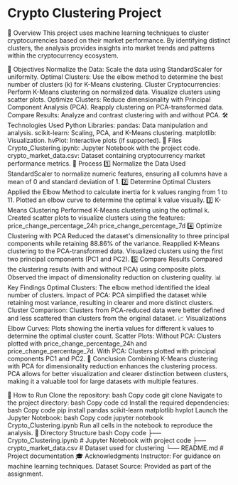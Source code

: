 # Crypto Clustering Project
📖 Overview
This project uses machine learning techniques to cluster cryptocurrencies based on their market performance. By identifying distinct clusters, the analysis provides insights into market trends and patterns within the cryptocurrency ecosystem.

🎯 Objectives
Normalize the Data: Scale the data using StandardScaler for uniformity.
Optimal Clusters: Use the elbow method to determine the best number of clusters (k) for K-Means clustering.
Cluster Cryptocurrencies:
Perform K-Means clustering on normalized data.
Visualize clusters using scatter plots.
Optimize Clusters:
Reduce dimensionality with Principal Component Analysis (PCA).
Reapply clustering on PCA-transformed data.
Compare Results: Analyze and contrast clustering with and without PCA.
🛠️ Technologies Used
Python
Libraries:
pandas: Data manipulation and analysis.
scikit-learn: Scaling, PCA, and K-Means clustering.
matplotlib: Visualization.
hvPlot: Interactive plots (if supported).
📁 Files
Crypto_Clustering.ipynb: Jupyter Notebook with the project code.
crypto_market_data.csv: Dataset containing cryptocurrency market performance metrics.
🚀 Process
1️⃣ Normalize the Data
Used StandardScaler to normalize numeric features, ensuring all columns have a mean of 0 and standard deviation of 1.
2️⃣ Determine Optimal Clusters
Applied the Elbow Method to calculate inertia for k values ranging from 1 to 11.
Plotted an elbow curve to determine the optimal k value visually.
3️⃣ K-Means Clustering
Performed K-Means clustering using the optimal k.
Created scatter plots to visualize clusters using the features:
price_change_percentage_24h
price_change_percentage_7d
4️⃣ Optimize Clustering with PCA
Reduced the dataset's dimensionality to three principal components while retaining 88.86% of the variance.
Reapplied K-Means clustering to the PCA-transformed data.
Visualized clusters using the first two principal components (PC1 and PC2).
5️⃣ Compare Results
Compared the clustering results (with and without PCA) using composite plots.
Observed the impact of dimensionality reduction on clustering quality.
📊 Key Findings
Optimal Clusters: The elbow method identified the ideal number of clusters.
Impact of PCA: PCA simplified the dataset while retaining most variance, resulting in clearer and more distinct clusters.
Cluster Comparison: Clusters from PCA-reduced data were better defined and less scattered than clusters from the original dataset.
📈 Visualizations
Elbow Curves: Plots showing the inertia values for different k values to determine the optimal cluster count.
Scatter Plots:
Without PCA: Clusters plotted with price_change_percentage_24h and price_change_percentage_7d.
With PCA: Clusters plotted with principal components PC1 and PC2.
📝 Conclusion
Combining K-Means clustering with PCA for dimensionality reduction enhances the clustering process. PCA allows for better visualization and clearer distinction between clusters, making it a valuable tool for large datasets with multiple features.

🔧 How to Run
Clone the repository:
bash
Copy code
git clone <repository-url>
Navigate to the project directory:
bash
Copy code
cd <repository-name>
Install the required dependencies:
bash
Copy code
pip install pandas scikit-learn matplotlib hvplot
Launch the Jupyter Notebook:
bash
Copy code
jupyter notebook Crypto_Clustering.ipynb
Run all cells in the notebook to reproduce the analysis.
📂 Directory Structure
bash
Copy code
├── Crypto_Clustering.ipynb  # Jupyter Notebook with project code
├── crypto_market_data.csv    # Dataset used for clustering
└── README.md                 # Project documentation
🎓 Acknowledgments
Instructor: For guidance on machine learning techniques.
Dataset Source: Provided as part of the assignment.
